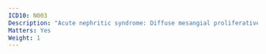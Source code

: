 ```yaml
---
ICD10: N003
Description: "Acute nephritic syndrome: Diffuse mesangial proliferative glomerulonephritis"
Matters: Yes
Weight: 1
---
```


